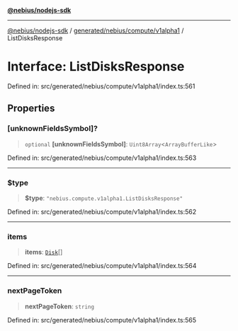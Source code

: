 [**@nebius/nodejs-sdk**](../../../../../README.md)

---

[@nebius/nodejs-sdk](../../../../../README.md) / [generated/nebius/compute/v1alpha1](../README.md) / ListDisksResponse

# Interface: ListDisksResponse

Defined in: src/generated/nebius/compute/v1alpha1/index.ts:561

## Properties

### \[unknownFieldsSymbol\]?

> `optional` **\[unknownFieldsSymbol\]**: `Uint8Array`\<`ArrayBufferLike`\>

Defined in: src/generated/nebius/compute/v1alpha1/index.ts:563

---

### $type

> **$type**: `"nebius.compute.v1alpha1.ListDisksResponse"`

Defined in: src/generated/nebius/compute/v1alpha1/index.ts:562

---

### items

> **items**: [`Disk`](Disk.md)[]

Defined in: src/generated/nebius/compute/v1alpha1/index.ts:564

---

### nextPageToken

> **nextPageToken**: `string`

Defined in: src/generated/nebius/compute/v1alpha1/index.ts:565
